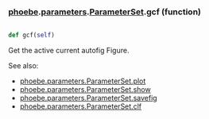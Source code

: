 ### [phoebe](phoebe.md).[parameters](phoebe.parameters.md).[ParameterSet](phoebe.parameters.ParameterSet.md).gcf (function)


```py

def gcf(self)

```



Get the active current autofig Figure.

See also:
* [phoebe.parameters.ParameterSet.plot](phoebe.parameters.ParameterSet.plot.md)
* [phoebe.parameters.ParameterSet.show](phoebe.parameters.ParameterSet.show.md)
* [phoebe.parameters.ParameterSet.savefig](phoebe.parameters.ParameterSet.savefig.md)
* [phoebe.parameters.ParameterSet.clf](phoebe.parameters.ParameterSet.clf.md)

